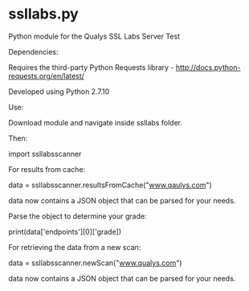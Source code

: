 # ssllabs.py
Python module for the Qualys SSL Labs Server Test

Dependencies:

Requires the third-party Python Requests library - http://docs.python-requests.org/en/latest/

Developed using Python 2.7.10

Use:

Download module and navigate inside ssllabs folder.

Then:

import ssllabsscanner

For results from cache:

data = ssllabsscanner.resultsFromCache("www.qaulys.com")

data now contains a JSON object that can be parsed for your needs.

Parse the object to determine your grade:

print(data['endpoints'][0]['grade])

For retrieving the data from a new scan:

data = ssllabsscanner.newScan("www.qualys.com")

data now contains a JSON object that can be parsed for your needs.
